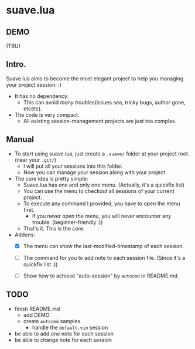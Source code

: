 suave.lua
===

## DEMO

(TBU)


## Intro.

Suave.lua aims to become the most elegant project to help you managing your project session. :)


- It has no dependency.
  - This can avoid *many troubles*(issues sea, tricky bugs, author gone, etcetc).
- The code is very compact.
  - All existing session-management projects are just too complex.


## Manual

- To start using suave.lua, just create a `.suave/` folder at your project root. (near your `.git/`)
  - I will put all your sessions into this folder.
  - Now you can manage your session along with your project.
- The core idea is pretty simple:
  - Suave.lua has one and only one menu. (Actually, it's a quickfix list)
  - You can use the menu to checkout all sessions of your current project.
  - To execute any command I provided, you have to open the menu first.
    - if you never open the menu, you will never encounter any trouble. (beginner-friendly :))
  - That's it. This is the core.
- Addons:
  - [x] The menu can show the last-modified-timestamp of each session.
  - [ ] The command for you to add note to each session file. (Since it's a quickfix list :))
  - [ ] Show how to achieve "auto-session" by `autocmd` in README.md.


## TODO

- finish README.md
  - add DEMO
  - create `autocmd` samples.
    - handle the `default.vim` session
- be able to add one note for each session
- be able to change note for each session



